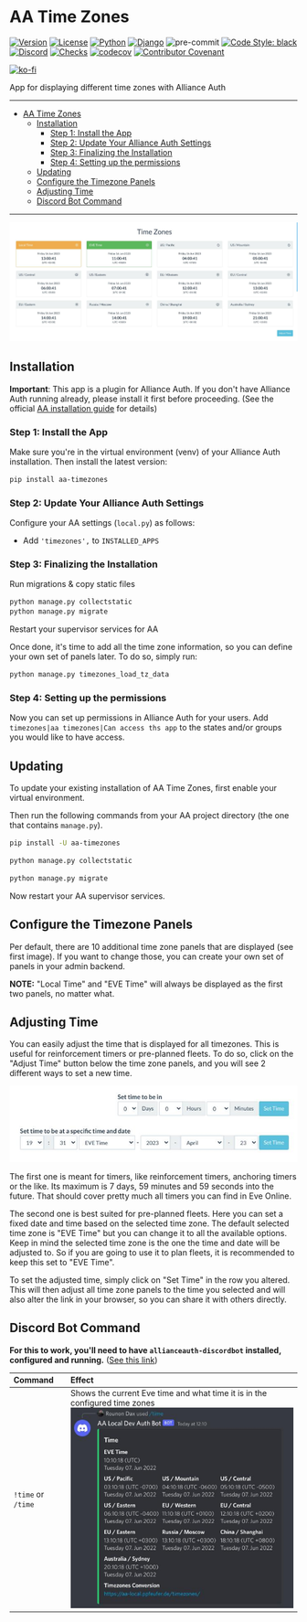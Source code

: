 # AA Time Zones

[![Version](https://img.shields.io/pypi/v/aa-timezones?label=release)](https://pypi.org/project/aa-timezones/)
[![License](https://img.shields.io/github/license/ppfeufer/aa-timezones)](https://github.com/ppfeufer/aa-timezones/blob/master/LICENSE)
[![Python](https://img.shields.io/pypi/pyversions/aa-timezones)](https://pypi.org/project/aa-timezones/)
[![Django](https://img.shields.io/pypi/djversions/aa-timezones?label=django)](https://pypi.org/project/aa-timezones/)
![pre-commit](https://img.shields.io/badge/pre--commit-enabled-brightgreen?logo=pre-commit&logoColor=white)
[![Code Style: black](https://img.shields.io/badge/code%20style-black-000000.svg)](http://black.readthedocs.io/en/latest/)
[![Discord](https://img.shields.io/discord/790364535294132234?label=discord)](https://discord.gg/zmh52wnfvM)
[![Checks](https://github.com/ppfeufer/aa-timezones/actions/workflows/automated-checks.yml/badge.svg)](https://github.com/ppfeufer/aa-timezones/actions/workflows/automated-checks.yml)
[![codecov](https://codecov.io/gh/ppfeufer/aa-timezones/branch/master/graph/badge.svg?token=ZSRTW5FR4C)](https://codecov.io/gh/ppfeufer/aa-timezones)
[![Contributor Covenant](https://img.shields.io/badge/Contributor%20Covenant-2.1-4baaaa.svg)](https://github.com/ppfeufer/aa-timezones/blob/master/CODE_OF_CONDUCT.md)

[![ko-fi](https://ko-fi.com/img/githubbutton_sm.svg)](https://ko-fi.com/N4N8CL1BY)

App for displaying different time zones with Alliance Auth


---

<!-- TOC -->
* [AA Time Zones](#aa-time-zones)
  * [Installation](#installation)
    * [Step 1: Install the App](#step-1-install-the-app)
    * [Step 2: Update Your Alliance Auth Settings](#step-2-update-your-alliance-auth-settings)
    * [Step 3: Finalizing the Installation](#step-3-finalizing-the-installation)
    * [Step 4: Setting up the permissions](#step-4-setting-up-the-permissions)
  * [Updating](#updating)
  * [Configure the Timezone Panels](#configure-the-timezone-panels)
  * [Adjusting Time](#adjusting-time)
  * [Discord Bot Command](#discord-bot-command)
<!-- TOC -->

---


![Time Zones](https://raw.githubusercontent.com/ppfeufer/aa-timezones/master/timezones/docs/screenshots/time-zones.jpg)


## Installation

**Important**: This app is a plugin for Alliance Auth.
If you don't have Alliance Auth running already, please install it first before
proceeding. (See the official
[AA installation guide](https://allianceauth.readthedocs.io/en/latest/installation/allianceauth.html)
for details)


### Step 1: Install the App

Make sure you're in the virtual environment (venv) of your Alliance Auth installation.
Then install the latest version:

```bash
pip install aa-timezones
```


### Step 2: Update Your Alliance Auth Settings

Configure your AA settings (`local.py`) as follows:

- Add `'timezones',` to `INSTALLED_APPS`


### Step 3: Finalizing the Installation

Run migrations & copy static files

```bash
python manage.py collectstatic
python manage.py migrate
```

Restart your supervisor services for AA

Once done, it's time to add all the time zone information, so you can define your
own set of panels later. To do so, simply run:

```bash
python manage.py timezones_load_tz_data
```


### Step 4: Setting up the permissions

Now you can set up permissions in Alliance Auth for your users.
Add ``timezones|aa timezones|Can access ths app`` to the states and/or groups you would
like to have access.


## Updating

To update your existing installation of AA Time Zones, first enable your virtual
environment.

Then run the following commands from your AA project directory (the one that
contains `manage.py`).

```bash
pip install -U aa-timezones
```

```bash
python manage.py collectstatic
```

```bash
python manage.py migrate
```

Now restart your AA supervisor services.


## Configure the Timezone Panels
Per default, there are 10 additional time zone panels that are displayed (see first
image). If you want to change those, you can create your own set of panels in your
admin backend.

**NOTE:** "Local Time" and "EVE Time" will always be displayed as the first two panels,
no matter what.


## Adjusting Time

You can easily adjust the time that is displayed for all timezones. This is useful
for reinforcement timers or pre-planned fleets. To do so, click on the "Adjust Time"
button below the time zone panels, and you will see 2 different ways to set a new time.

![Adjusting Time](https://raw.githubusercontent.com/ppfeufer/aa-timezones/master/timezones/docs/screenshots/weblate/adjust-time.jpg)

The first one is meant for timers, like reinforcement timers, anchoring timers or
the like. Its maximum is 7 days, 59 minutes and 59 seconds into the future. That
should cover pretty much all timers you can find in Eve Online.

The second one is best suited for pre-planned fleets. Here you can set a fixed date
and time based on the selected time zone. The default selected time zone is "EVE
Time" but you can change it to all the available options. Keep in mind the selected
time zone is the one the time and date will be adjusted to. So if you are going to
use it to plan fleets, it is recommended to keep this set to "EVE Time".

To set the adjusted time, simply click on "Set Time" in the row you altered. This
will then adjust all time zone panels to the time you selected and will also alter
the link in your browser, so you can share it with others directly.


## Discord Bot Command

**For this to work, you'll need to have `allianceauth-discordbot` installed, configured
and running.** ([See this link](https://github.com/pvyParts/allianceauth-discordbot))

| Command            | Effect                                                                                                                                                                                                                         |
|:-------------------|:-------------------------------------------------------------------------------------------------------------------------------------------------------------------------------------------------------------------------------|
| `!time` or `/time` | Shows the current Eve time and what time it is in the <br/>configured time zones<br>![Discord Bot Response](https://raw.githubusercontent.com/ppfeufer/aa-timezones/master/timezones/docs/screenshots/discordbot-response.jpg) |
